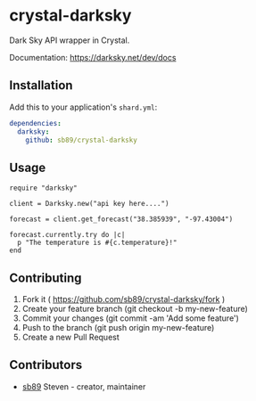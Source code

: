 # crystal-darksky

Dark Sky API wrapper in Crystal.

Documentation: https://darksky.net/dev/docs

## Installation

Add this to your application's `shard.yml`:

```yaml
dependencies:
  darksky:
    github: sb89/crystal-darksky
```

## Usage

```crystal
require "darksky"

client = Darksky.new("api key here....")

forecast = client.get_forecast("38.385939", "-97.43004")

forecast.currently.try do |c|
  p "The temperature is #{c.temperature}!"
end

```

## Contributing

1. Fork it ( https://github.com/sb89/crystal-darksky/fork )
2. Create your feature branch (git checkout -b my-new-feature)
3. Commit your changes (git commit -am 'Add some feature')
4. Push to the branch (git push origin my-new-feature)
5. Create a new Pull Request

## Contributors

- [sb89](https://github.com/sb89) Steven - creator, maintainer
